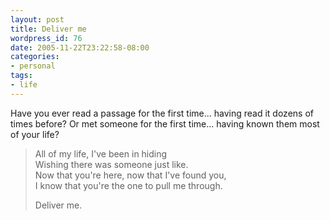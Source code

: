 ```yaml
---
layout: post
title: Deliver me
wordpress_id: 76
date: 2005-11-22T23:22:58-08:00
categories:
- personal
tags:
- life
---
```

Have you ever read a passage for the first time... having read it dozens of times before?  Or met someone for the first
time... having known them most of your life?

> All of my life, I've been in hiding  
> Wishing there was someone just like.  
> Now that you're here, now that I've found you,  
> I know that you're the one to pull me through.  
>
> Deliver me.

